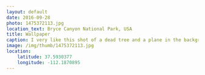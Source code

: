```yaml
---
layout: default
date: 2016-09-28
photo: 1475372113.jpg
location_text: Bryce Canyon National Park, USA
title: Wallpaper
caption: I very like this shot of a dead tree and a plane in the background.
image: /img/thumb/1475372113.jpg
location:
    latitude: 37.5930377
    longitude: -112.1870895
---
```

